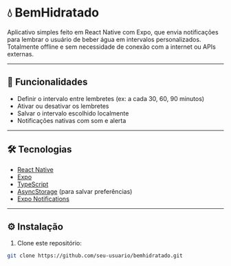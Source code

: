 # 💧 BemHidratado

Aplicativo simples feito em React Native com Expo, que envia notificações para lembrar o usuário de beber água em intervalos personalizados. Totalmente offline e sem necessidade de conexão com a internet ou APIs externas.

---

## 📱 Funcionalidades

- Definir o intervalo entre lembretes (ex: a cada 30, 60, 90 minutos)
- Ativar ou desativar os lembretes
- Salvar o intervalo escolhido localmente
- Notificações nativas com som e alerta

---

## 🛠️ Tecnologias

- [React Native](https://reactnative.dev/)
- [Expo](https://expo.dev/)
- [TypeScript](https://www.typescriptlang.org/)
- [AsyncStorage](https://react-native-async-storage.github.io/async-storage/) (para salvar preferências)
- [Expo Notifications](https://docs.expo.dev/versions/latest/sdk/notifications/)

---

## ⚙️ Instalação

1. Clone este repositório:
```bash
git clone https://github.com/seu-usuario/bemhidratado.git
